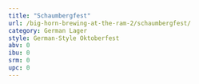 ```yaml
---
title: "Schaumbergfest"
url: /big-horn-brewing-at-the-ram-2/schaumbergfest/
category: German Lager
style: German-Style Oktoberfest
abv: 0
ibu: 0
srm: 0
upc: 0
---
```


